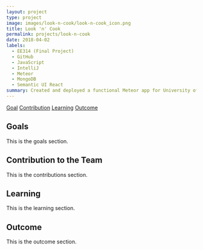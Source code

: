 ```yaml
---
layout: project
type: project
image: images/look-n-cook/look-n-cook_icon.png
title: Look 'n' Cook
permalink: projects/look-n-cook
date: 2018-04-02
labels:
  - EE314 (Final Project)
  - GitHub
  - JavaScript
  - IntelliJ
  - Meteor
  - MongoDB
  - Semantic UI React
summary: Created and deployed a functional Meteor app for University of Hawaii students to share recipes with each other.
---
```


<div class="ui four item menu">
  <a href="#goal" class="active item">Goal</a>
  <a href="#contribution" class="active item">Contribution</a>
  <a href="#learning" class="active item">Learning</a>
  <a href="#outcome" class="active item">Outcome</a>
</div>

<h2 id="goal">Goals</h2>
<p>
This is the goals section.
</p>

<h2 id="contribution">Contribution to the Team</h2>
<p>
This is the contributions section.
</p>

<h2 id="Learning">Learning</h2>
<p>
This is the learning section.
</p>

<h2 id="outcome">Outcome</h2>
<p>
This is the outcome section.
</p>
